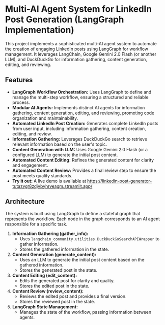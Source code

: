 # Multi-AI Agent System for LinkedIn Post Generation (LangGraph Implementation)

This project implements a sophisticated multi-AI agent system to automate the creation of engaging LinkedIn posts using LangGraph for workflow management. It leverages LangChain, Google Gemini 2.0 Flash (or another LLM), and DuckDuckGo for information gathering, content generation, editing, and reviewing.

## Features

* **LangGraph Workflow Orchestration:** Uses LangGraph to define and manage the multi-step workflow, ensuring a structured and reliable process.
* **Modular AI Agents:** Implements distinct AI agents for information gathering, content generation, editing, and reviewing, promoting code organization and maintainability.
* **Automated LinkedIn Post Creation:** Generates complete LinkedIn posts from user input, including information gathering, content creation, editing, and review.
* **Information Gathering:** Leverages DuckDuckGo search to retrieve relevant information based on the user's topic.
* **Content Generation with LLM:** Uses Google Gemini 2.0 Flash (or a configured LLM) to generate the initial post content.
* **Automated Content Editing:** Refines the generated content for clarity and engagement.
* **Automated Content Review:** Provides a final review step to ensure the post meets quality standards.
* **Try it out:** A live demo is available at https://linkedin-post-generator-tutazygr8zdjvbyhrveagm.streamlit.app/
## Architecture

The system is built using LangGraph to define a stateful graph that represents the workflow. Each node in the graph corresponds to an AI agent responsible for a specific task.

1.  **Information Gathering (gather\_info):**
    * Uses `langchain_community.utilities.DuckDuckGoSearchAPIWrapper` to gather information.
    * Stores the gathered information in the state.
2.  **Content Generation (generate\_content):**
    * Uses an LLM to generate the initial post content based on the gathered information.
    * Stores the generated post in the state.
3.  **Content Editing (edit\_content):**
    * Edits the generated post for clarity and quality.
    * Stores the edited post in the state.
4.  **Content Review (review\_content):**
    * Reviews the edited post and provides a final version.
    * Stores the reviewed post in the state.
5.  **LangGraph State Management:**
    * Manages the state of the workflow, passing information between agents.
